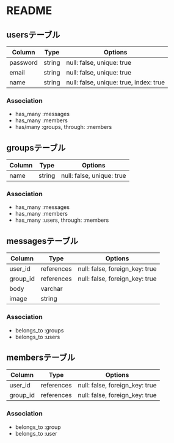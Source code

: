 # README

## usersテーブル

|Column|Type|Options|
|------|----|-------|
|password|string|null: false, unique: true|
|email|string|null: false, unique: true|
|name|string|null: false, unique: true, index: true|

### Association
- has_many :messages
- has_many :members
- has/many :groups, through: :members

## groupsテーブル

|Column|Type|Options|
|------|----|-------|
|name|string|null: false, unique: true|


### Association
- has_many :messages
- has_many :members
- has_many :users, through: :members

## messagesテーブル

|Column|Type|Options|
|------|----|-------|
|user_id|references|null: false, foreign_key: true|
|group_id|references|null: false, foreign_key: true|
|body|varchar||
|image|string||

### Association
- belongs_to :groups
- belongs_to :users

## membersテーブル

|Column|Type|Options|
|------|----|-------|
|user_id|references|null: false, foreign_key: true|
|group_id|references|null: false, foreign_key: true|

### Association
- belongs_to :group
- belongs_to :user
